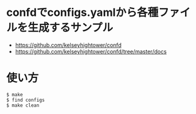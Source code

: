 # confdでconfigs.yamlから各種ファイルを生成するサンプル

* https://github.com/kelseyhightower/confd
* https://github.com/kelseyhightower/confd/tree/master/docs

# 使い方

    $ make
    $ find configs
    $ make clean
